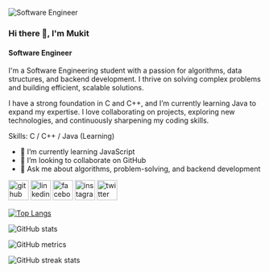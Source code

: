 ![Software Engineer](https://scontent.fdac24-2.fna.fbcdn.net/v/t39.30808-6/480459810_1990680741344349_1771740542813499524_n.jpg?stp=dst-jpg_p180x540_tt6&_nc_cat=105&ccb=1-7&_nc_sid=127cfc&_nc_eui2=AeHrZqus4pGaa6sMrX5SsnVaRoEIttCLHZBGgQi20IsdkALByIYnTDykIqFuxnH4UuLLCREXQldyiqxqmV-9tkCE&_nc_ohc=bTcoToFrhjgQ7kNvgHHwaE2&_nc_zt=23&_nc_ht=scontent.fdac24-2.fna&_nc_gid=ArEfXHN9i3gYAsvuDtRvHVJ&oh=00_AYBvSW-Z-qryAUpuiF8AH7F_LueVSMzGGQd8ZMzH-TCI2w&oe=67B7C8D1)

### Hi there 👋, I'm Mukit
#### Software Engineer

I'm a Software Engineering student with a passion for algorithms, data structures, and backend development. I thrive on solving complex problems and building efficient, scalable solutions.

I have a strong foundation in C and C++, and I’m currently learning Java to expand my expertise. I love collaborating on projects, exploring new technologies, and continuously sharpening my coding skills.

Skills: C / C++ / Java (Learning)

- 🌱 I’m currently learning JavaScript 
- 👯 I’m looking to collaborate on GitHub 
- 💬 Ask me about algorithms, problem-solving, and backend development 


[<img src='https://cdn.jsdelivr.net/npm/simple-icons@3.0.1/icons/github.svg' alt='github' height='40'>](https://github.com/https://github.com/abdullahalmukit)  [<img src='https://cdn.jsdelivr.net/npm/simple-icons@3.0.1/icons/linkedin.svg' alt='linkedin' height='40'>](https://www.linkedin.com/in/https://www.linkedin.com/in/abdullah-al-mukit-476525315//)  [<img src='https://cdn.jsdelivr.net/npm/simple-icons@3.0.1/icons/facebook.svg' alt='facebook' height='40'>](https://www.facebook.com/https://www.facebook.com/abdulla.almukit.79)  [<img src='https://cdn.jsdelivr.net/npm/simple-icons@3.0.1/icons/instagram.svg' alt='instagram' height='40'>](https://www.instagram.com/https://www.instagram.com/abdullah_al_mukit//)  [<img src='https://cdn.jsdelivr.net/npm/simple-icons@3.0.1/icons/twitter.svg' alt='twitter' height='40'>](https://twitter.com/https://x.com/Mukit_003)  



[![Top Langs](https://github-readme-stats.vercel.app/api/top-langs/?username=https://github.com/abdullahalmukit)](https://github.com/anuraghazra/github-readme-stats)

![GitHub stats](https://github-readme-stats.vercel.app/api?username=https://github.com/abdullahalmukit&show_icons=true)  

![GitHub metrics](https://metrics.lecoq.io/https://github.com/abdullahalmukit)  

![GitHub streak stats](https://streak-stats.demolab.com/?user=https://github.com/abdullahalmukit)  

